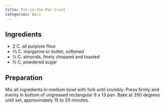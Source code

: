 ```yaml
---
title: Pat-in-the-Pan Crust
categories: Bars
---
```


## Ingredients

- 2 C. all purpose flour
- ⅔ C. margarine or butter, softened
- ½ C. almonds, finely chopped and toasted
- ½ C. powdered sugar

## Preparation

Mix all ingredients in medium bowl with fork until crumbly.  Press firmly and evenly in bottom of ungreased rectangular 9 x 13 pan.  Bake at 350 degrees until set, approximately 15 to 20 minutes.

